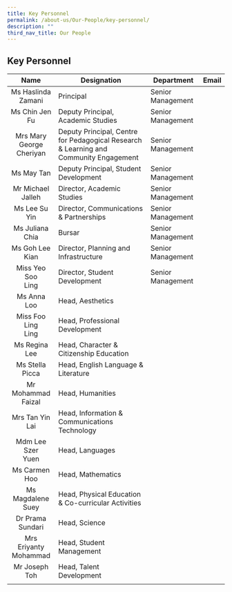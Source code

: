 ```yaml
---
title: Key Personnel
permalink: /about-us/Our-People/key-personnel/
description: ""
third_nav_title: Our People
---
```

## Key Personnel

| Name  | Designation  | Department  | Email  |
|:-:|---|---|---|
| Ms Haslinda<br> Zamani  | Principal  | Senior Management  |   |
| Ms Chin Jen Fu  | Deputy Principal, <br>Academic Studies  | Senior Management  |   |
| Mrs Mary<br> George <br>Cheriyan  | Deputy Principal, Centre for Pedagogical Research & Learning and Community Engagement  | Senior Management  |   |
| Ms May Tan  | Deputy Principal, Student <br>Development  | Senior Management  |   |
| Mr Michael <br>Jalleh  | Director, Academic Studies  | Senior Management  |   |
| Ms Lee Su Yin  | Director, Communications & Partnerships  | Senior Management  |   |
| Ms Juliana Chia  | Bursar  | Senior Management  |   |
| Ms Goh Lee Kian  | Director, Planning and Infrastructure  | Senior Management  |   |
| Miss Yeo Soo<br> Ling  | Director, Student Development  | Senior Management  |   |
| Ms Anna Loo  | Head, Aesthetics  |   |   |
| Miss Foo Ling <br>Ling  | Head, Professional Development  |   |   |
| Ms Regina Lee  | Head, Character & Citizenship Education  |   |   |
| Ms Stella Picca  | Head, English Language & Literature  |   |   |
| Mr Mohammad<br> Faizal  | Head, Humanities  |   |   |
| Mrs Tan Yin Lai  | Head, Information & Communications Technology  |   |   |
| Mdm Lee Szer<br> Yuen  | Head, Languages  |   |   |
| Ms Carmen Hoo  | Head, Mathematics  |   |   |
| Ms Magdalene<br> Suey  | Head, Physical Education & Co-curricular Activities  |   |   |
| Dr Prama <br>Sundari  |  Head, Science |   |   |
| Mrs Eriyanty <br>Mohammad  |  Head, Student Management |   |   |
| Mr Joseph Toh  | Head, Talent Development  |   |   |
|   |   |   |   |